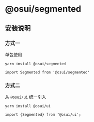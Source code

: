 # @osui/segmented

## 安装说明

### 方式一

单包使用

```
yarn install @osui/segmented
```

```
import Segmented from '@osui/segmented'
```

### 方式二

从 `@osui/ui` 统一引入

```
yarn install @osui/ui
```

```
import {Segmented} from '@osui/ui';
```



